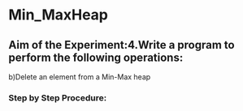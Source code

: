 # Min_MaxHeap
## Aim of the Experiment:4.Write a program to perform the following operations:
b)Delete an element from a Min-Max heap
### Step by Step Procedure:

